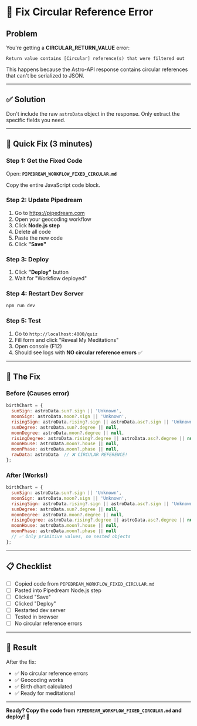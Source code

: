 # 🔧 Fix Circular Reference Error

## Problem

You're getting a **CIRCULAR_RETURN_VALUE** error:
```
Return value contains [Circular] reference(s) that were filtered out
```

This happens because the Astro-API response contains circular references that can't be serialized to JSON.

---

## ✅ Solution

Don't include the raw `astroData` object in the response. Only extract the specific fields you need.

---

## 🚀 Quick Fix (3 minutes)

### Step 1: Get the Fixed Code

Open: **`PIPEDREAM_WORKFLOW_FIXED_CIRCULAR.md`**

Copy the entire JavaScript code block.

### Step 2: Update Pipedream

1. Go to https://pipedream.com
2. Open your geocoding workflow
3. Click **Node.js step**
4. Delete all code
5. Paste the new code
6. Click **"Save"**

### Step 3: Deploy

1. Click **"Deploy"** button
2. Wait for "Workflow deployed"

### Step 4: Restart Dev Server

```bash
npm run dev
```

### Step 5: Test

1. Go to `http://localhost:4000/quiz`
2. Fill form and click "Reveal My Meditations"
3. Open console (F12)
4. Should see logs with **NO circular reference errors** ✅

---

## 🔑 The Fix

### Before (Causes error)
```javascript
birthChart = {
  sunSign: astroData.sun?.sign || 'Unknown',
  moonSign: astroData.moon?.sign || 'Unknown',
  risingSign: astroData.rising?.sign || astroData.asc?.sign || 'Unknown',
  sunDegree: astroData.sun?.degree || null,
  moonDegree: astroData.moon?.degree || null,
  risingDegree: astroData.rising?.degree || astroData.asc?.degree || null,
  moonHouse: astroData.moon?.house || null,
  moonPhase: astroData.moon?.phase || null,
  rawData: astroData  // ❌ CIRCULAR REFERENCE!
};
```

### After (Works!)
```javascript
birthChart = {
  sunSign: astroData.sun?.sign || 'Unknown',
  moonSign: astroData.moon?.sign || 'Unknown',
  risingSign: astroData.rising?.sign || astroData.asc?.sign || 'Unknown',
  sunDegree: astroData.sun?.degree || null,
  moonDegree: astroData.moon?.degree || null,
  risingDegree: astroData.rising?.degree || astroData.asc?.degree || null,
  moonHouse: astroData.moon?.house || null,
  moonPhase: astroData.moon?.phase || null
  // ✅ Only primitive values, no nested objects
};
```

---

## 📋 Checklist

- [ ] Copied code from `PIPEDREAM_WORKFLOW_FIXED_CIRCULAR.md`
- [ ] Pasted into Pipedream Node.js step
- [ ] Clicked "Save"
- [ ] Clicked "Deploy"
- [ ] Restarted dev server
- [ ] Tested in browser
- [ ] No circular reference errors

---

## 🎉 Result

After the fix:
- ✅ No circular reference errors
- ✅ Geocoding works
- ✅ Birth chart calculated
- ✅ Ready for meditations!

---

**Ready? Copy the code from `PIPEDREAM_WORKFLOW_FIXED_CIRCULAR.md` and deploy! 🚀**

